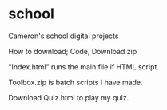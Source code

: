 # school
Cameron's school digital projects

How to download; Code, Download zip

"Index.html" runs the main file if HTML script.

Toolbox.zip is batch scripts I have made.

Download Quiz.html to play my quiz.
